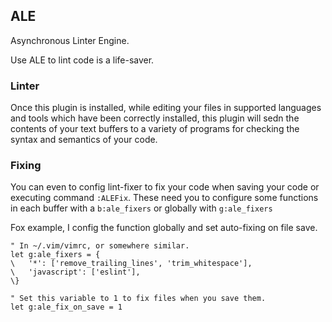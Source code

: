 ## ALE

Asynchronous Linter Engine.

Use ALE to lint code is a life-saver.

### Linter

Once this plugin is installed, while editing your files in supported languages and tools which have been correctly installed, this plugin will sedn the contents of your text buffers to a variety of programs for checking the syntax and semantics of your code.


### Fixing

You can even to config lint-fixer to fix your code when saving your code or executing command `:ALEFix`. These need you to configure some functions in each buffer with a `b:ale_fixers` or globally with `g:ale_fixers`

Fox example, I config the function globally and set auto-fixing on file save.

```vim
" In ~/.vim/vimrc, or somewhere similar.
let g:ale_fixers = {
\   '*': ['remove_trailing_lines', 'trim_whitespace'],
\   'javascript': ['eslint'],
\}

" Set this variable to 1 to fix files when you save them.
let g:ale_fix_on_save = 1
```
